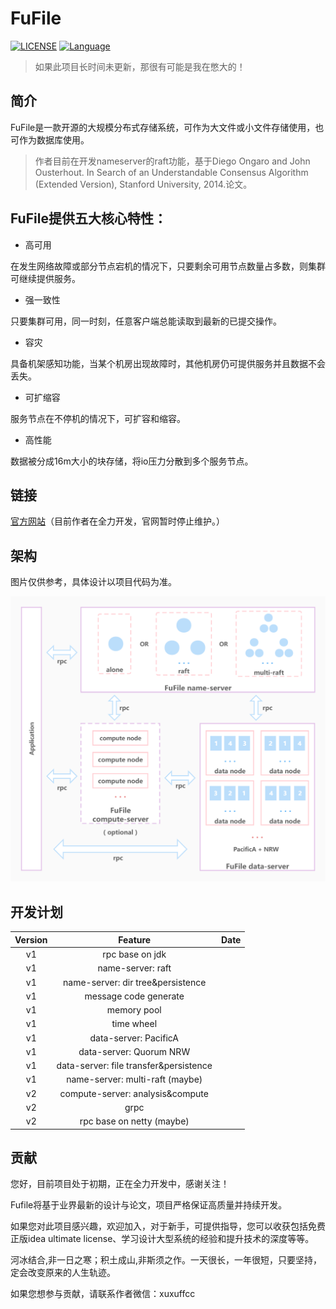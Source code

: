 # FuFile
[![LICENSE](https://img.shields.io/github/license/xu-fucheng/fufile)](https://gitee.com/xufucheng/fufile/blob/trunk/LICENSE)
[![Language](https://img.shields.io/badge/language-Java-red)](https://java.com/)

> 如果此项目长时间未更新，那很有可能是我在憋大的！
## 简介

FuFile是一款开源的大规模分布式存储系统，可作为大文件或小文件存储使用，也可作为数据库使用。

> 作者目前在开发nameserver的raft功能，基于Diego Ongaro and John Ousterhout. In Search of an Understandable Consensus Algorithm (Extended Version), Stanford University, 2014.论文。

## FuFile提供五大核心特性：

+ 高可用

在发生网络故障或部分节点宕机的情况下，只要剩余可用节点数量占多数，则集群可继续提供服务。

+ 强一致性

只要集群可用，同一时刻，任意客户端总能读取到最新的已提交操作。

+ 容灾

具备机架感知功能，当某个机房出现故障时，其他机房仍可提供服务并且数据不会丢失。

+ 可扩缩容

服务节点在不停机的情况下，可扩容和缩容。

+ 高性能

数据被分成16m大小的块存储，将io压力分散到多个服务节点。

## 链接

[官方网站](https://fufile.org)（目前作者在全力开发，官网暂时停止维护。）

## 架构

图片仅供参考，具体设计以项目代码为准。

![fufile-architecture](./images/fufile-architecture.jpg)

## 开发计划

|Version|Feature|Date|
|:-:|:-:|:-:|
|v1|rpc base on jdk||
|v1|name-server: raft||
|v1|name-server: dir tree&persistence||
|v1|message code generate||
|v1|memory pool||
|v1|time wheel||
|v1|data-server: PacificA||
|v1|data-server: Quorum NRW||
|v1|data-server: file transfer&persistence||
|v1|name-server: multi-raft (maybe)||
|v2|compute-server: analysis&compute||
|v2|grpc||
|v2|rpc base on netty (maybe)||
## 贡献

您好，目前项目处于初期，正在全力开发中，感谢关注！

Fufile将基于业界最新的设计与论文，项目严格保证高质量并持续开发。

如果您对此项目感兴趣，欢迎加入，对于新手，可提供指导，您可以收获包括免费正版idea ultimate license、学习设计大型系统的经验和提升技术的深度等等。

河冰结合,非一日之寒；积土成山,非斯须之作。一天很长，一年很短，只要坚持，定会改变原来的人生轨迹。

如果您想参与贡献，请联系作者微信：xuxuffcc



